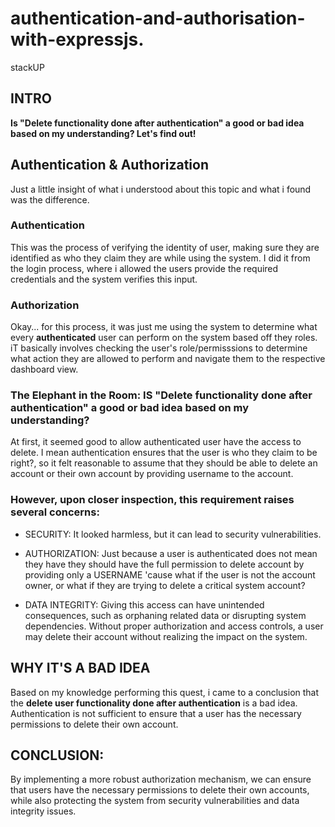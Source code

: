 # authentication-and-authorisation-with-expressjs.
stackUP

## INTRO
**Is "Delete functionality done after authentication" a good or bad idea based on my understanding? Let's find out!**

## Authentication & Authorization
Just a little insight of what i understood about this topic and what i found was the difference.

### Authentication
This was the process of verifying the identity of user, making sure they are identified as who they claim they are while using the system. I did it from the login process, where i allowed the users provide the required credentials and the system verifies this input.

### Authorization
Okay... for this process, it was just me using the system to determine what every **authenticated** user can perform on the system based off they roles. iT basically involves checking  the user's role/permisssions to determine what action they are allowed to perform and navigate them to the respective dashboard view. 

### The Elephant in the Room: IS "Delete functionality done after authentication" a good or bad idea based on my understanding?
At first, it seemed good to allow authenticated user have the access to delete. I mean authentication ensures that the user is who they claim to be right?, so it felt reasonable to assume that they should be able to delete an account or their own account by providing username to the account.

### However, upon closer inspection, this requirement raises several concerns:

- SECURITY: It looked harmless, but it can lead to security vulnerabilities.

- AUTHORIZATION: Just because a user is authenticated does not mean they have they should have the full permission to delete account by providing only a USERNAME 'cause what if the user is not the account owner, or what if they are trying to delete a critical system account?

- DATA INTEGRITY: Giving this access can have unintended consequences, such as orphaning related data or disrupting system dependencies. Without proper authorization and access controls, a user may delete their account without realizing the impact on the system.

## WHY IT'S A BAD IDEA
Based on my knowledge performing this quest, i came to a conclusion that the **delete user functionality done after authentication** is a bad idea. Authentication is not sufficient to ensure that a user has the necessary permissions to delete their own account.

## CONCLUSION:

By implementing a more robust authorization mechanism, we can ensure that users have the necessary permissions to delete their own accounts, while also protecting the system from security vulnerabilities and data integrity issues. 